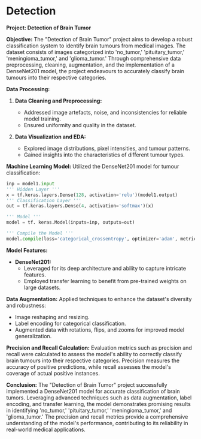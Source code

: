 # Detection
**Project: Detection of Brain Tumor**

**Objective:**
The "Detection of Brain Tumor" project aims to develop a robust classification system to identify brain tumours from medical images. The dataset consists of images categorized into 'no_tumor,' 'pituitary_tumor,' 'meningioma_tumor,' and 'glioma_tumor.' Through comprehensive data preprocessing, cleaning, augmentation, and the implementation of a DenseNet201 model, the project endeavours to accurately classify brain tumours into their respective categories.

**Data Processing:**
1. **Data Cleaning and Preprocessing:**
   - Addressed image artefacts, noise, and inconsistencies for reliable model training.
   - Ensured uniformity and quality in the dataset.

2. **Data Visualization and EDA:**
   - Explored image distributions, pixel intensities, and tumour patterns.
   - Gained insights into the characteristics of different tumour types.

**Machine Learning Model:**
Utilized the DenseNet201 model for tumour classification:
```python
inp = model1.input
''' Hidden Layer '''
x = tf.keras.layers.Dense(128, activation='relu')(model1.output)
''' Classification Layer '''
out = tf.keras.layers.Dense(4, activation='softmax')(x)

''' Model '''
model = tf. keras.Model(inputs=inp, outputs=out)

''' Compile the Model '''
model.compile(loss='categorical_crossentropy', optimizer='adam', metrics=['accuracy'])
```

**Model Features:**
- **DenseNet201:**
  - Leveraged for its deep architecture and ability to capture intricate features.
  - Employed transfer learning to benefit from pre-trained weights on large datasets.

**Data Augmentation:**
Applied techniques to enhance the dataset's diversity and robustness:
- Image reshaping and resizing.
- Label encoding for categorical classification.
- Augmented data with rotations, flips, and zooms for improved model generalization.

**Precision and Recall Calculation:**
Evaluation metrics such as precision and recall were calculated to assess the model's ability to correctly classify brain tumours into their respective categories. Precision measures the accuracy of positive predictions, while recall assesses the model's coverage of actual positive instances.

**Conclusion:**
The "Detection of Brain Tumor" project successfully implemented a DenseNet201 model for accurate classification of brain tumors. Leveraging advanced techniques such as data augmentation, label encoding, and transfer learning, the model demonstrates promising results in identifying 'no_tumor,' 'pituitary_tumor,' 'meningioma_tumor,' and 'glioma_tumor.' The precision and recall metrics provide a comprehensive understanding of the model's performance, contributing to its reliability in real-world medical applications.
